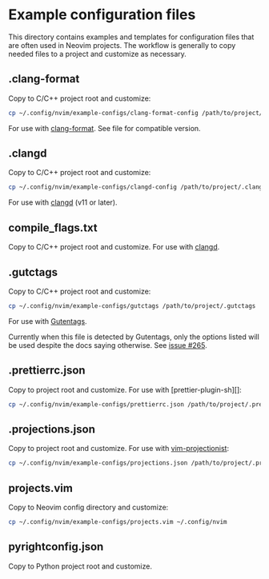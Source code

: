 # Example configuration files

This directory contains examples and templates for configuration files that are
often used in Neovim projects. The workflow is generally to copy needed files
to a project and customize as necessary.

## .clang-format

Copy to C/C++ project root and customize:
```sh
cp ~/.config/nvim/example-configs/clang-format-config /path/to/project/.clang-format
```

For use with [clang-format](https://clang.llvm.org/docs/ClangFormat.html). See
file for compatible version.

## .clangd

Copy to C/C++ project root and customize:
```sh
cp ~/.config/nvim/example-configs/clangd-config /path/to/project/.clangd
```

For use with [clangd][] (v11 or later).

## compile\_flags.txt

Copy to C/C++ project root and customize. For use with [clangd][].

## .gutctags

Copy to C/C++ project root and customize:
```sh
cp ~/.config/nvim/example-configs/gutctags /path/to/project/.gutctags
```

For use with [Gutentags][].

Currently when this file is detected by Gutentags, only the options listed will
be used despite the docs saying otherwise. See [issue #265](
https://github.com/ludovicchabant/vim-gutentags/issues/265).

## .prettierrc.json

Copy to project root and customize. For use with [prettier-plugin-sh][]:
```sh
cp ~/.config/nvim/example-configs/prettierrc.json /path/to/project/.prettierrc.json
```

## .projections.json

Copy to project root and customize. For use with [vim-projectionist][]:
```sh
cp ~/.config/nvim/example-configs/projections.json /path/to/project/.projections.json
```

## projects.vim

Copy to Neovim config directory and customize:
```sh
cp ~/.config/nvim/example-configs/projects.vim ~/.config/nvim
```

## pyrightconfig.json

Copy to Python project root and customize.

[clangd]: https://clangd.llvm.org/
[Gutentags]: https://github.com/ludovicchabant/vim-gutentags
[prettierrc-plugin-sh]: https://github.com/un-ts/prettier/tree/master/packages/sh
[vim-projectionist]: https://github.com/tpope/vim-projectionist
